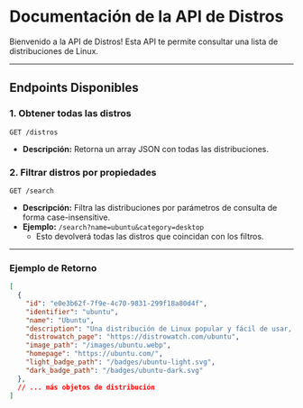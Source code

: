 # Documentación de la API de Distros

Bienvenido a la API de Distros!
Esta API te permite consultar una lista de distribuciones de Linux.

-----

## Endpoints Disponibles

### 1\. Obtener todas las distros

`GET /distros`

  - **Descripción:** Retorna un array JSON con todas las distribuciones.

### 2\. Filtrar distros por propiedades

`GET /search`

  - **Descripción:** Filtra las distribuciones por parámetros de consulta de forma case-insensitive.
  - **Ejemplo:** `/search?name=ubuntu&category=desktop`
      - Esto devolverá todas las distros que coincidan con los filtros.

---

### Ejemplo de Retorno

```json
[
  {
    "id": "e0e3b62f-7f9e-4c70-9831-299f18a80d4f",
    "identifier": "ubuntu",
    "name": "Ubuntu",
    "description": "Una distribución de Linux popular y fácil de usar, basada en Debian.",
    "distrowatch_page": "https://distrowatch.com/ubuntu",
    "image_path": "/images/ubuntu.webp",
    "homepage": "https://ubuntu.com/",
    "light_badge_path": "/badges/ubuntu-light.svg",
    "dark_badge_path": "/badges/ubuntu-dark.svg"
  },
  // ... más objetos de distribución
]
```

